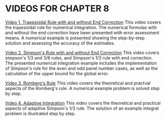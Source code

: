 #  VIDEOS FOR CHAPTER 8

[Video 1. Trapezoidal Rule with and without End Correction](https://www.youtube.com/watch?v=7obHkHiTyTM) This video covers the trapezoidal rule for numerical integration. The numerical formulas with and without the end correction have been presented with error assessment means. A numerical example is presented showing the step-by-step solution and assessing the accuracy of the estimates.

[Video 2. Simpson's Rule with and without End Correction](https://youtu.be/sMswAjyNZz0) This video covers simpson's 1/3 and 3/8 rules, and Simpson's 1/3 rule with end correction. The presented numerical integration example includes the implementation of Simpson's rule for the even and odd panel number cases, as well as the calculation of the upper bound for the global error.

[Video 3. Romberg's Rule](https://youtube.com/video/4EIfPGYe3L8/) This video covers the theoretical and practval aspects of the Romberg's rule. A numerical example problem is solved step by step.

[Video 4. Adaptive Integration](https://youtu.be/bDPjUDB9m9s) This video covers the theoretical and practical aspects of adaptive Simpson's 1/3 rule. The solution of an example integral problem is illustrated step by step.
